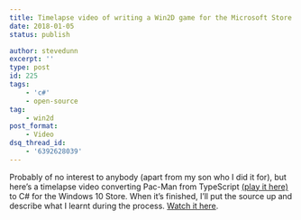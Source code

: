 ```yaml
---
title: Timelapse video of writing a Win2D game for the Microsoft Store
date: 2018-01-05
status: publish

author: stevedunn
excerpt: ''
type: post
id: 225
tags:
    - 'c#'
    - open-source
tag:
    - win2d
post_format:
    - Video
dsq_thread_id:
    - '6392628039'
---
```

Probably of no interest to anybody (apart from my son who I did it for), but here’s a timelapse video converting Pac-Man from TypeScript [(play it here)](http://pacman.backroomsoftware.com) to C# for the Windows 10 Store. When it’s finished, I’ll put the source up and describe what I learnt during the process. [Watch it here](https://youtu.be/53ATADjBTSg).
